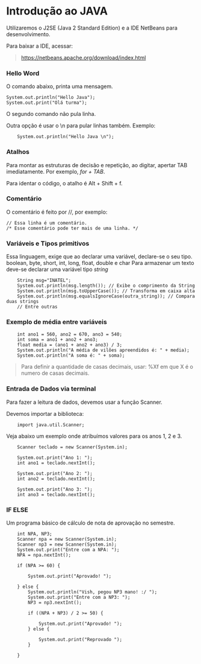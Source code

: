 # Introdução ao JAVA

Utilizaremos o J2SE (Java 2 Standard Edition) e a IDE NetBeans para desenvolvimento. 

Para baixar a IDE, acessar:

> https://netbeans.apache.org/download/index.html

### Hello Word 

O comando abaixo, printa uma mensagem. 

    System.out.println("Hello Java");
    System.out.print("Olá turma");

O segundo comando não pula linha. 

Outra opção é usar o \n para pular linhas também. Exemplo:

        System.out.println("Hello Java \n");

### Atalhos 

Para montar as estruturas de decisão e repetição, ao digitar, apertar TAB imediatamente. Por exemplo, *for + TAB*.

Para identar o código, o atalho é Alt + Shift + f. 

### Comentário

O comentário é feito por //, por exemplo:

    // Essa linha é um comentário. 
    /* Esse comentário pode ter mais de uma linha. */
   
### Variáveis e Tipos primitivos 
Essa linguagem, exige que ao declarar uma variável, declare-se o seu tipo. 
        boolean, byte, short, int, long, float, double e char
Para armazenar um texto deve-se declarar uma variável tipo *string*

        String msg="INATEL";
        System.out.println(msg.length()); // Exibe o comprimento da String
        System.out.println(msg.toUpperCase()); // Transforma em caixa alta
        System.out.println(msg.equalsIgnoreCase(outra_string)); // Compara duas strings
        // Entre outras 

### Exemplo de média entre variáveis

        int ano1 = 560, ano2 = 670, ano3 = 540;
        int soma = ano1 + ano2 + ano3;
        float media = (ano1 + ano2 + ano3) / 3;
        System.out.println("A média de vilões apreendidos é: " + media);
        System.out.println("A soma é: " + soma);

>  Para definir a quantidade de casas decimais, usar: %Xf em que X é o numero de casas decimais.
### Entrada de Dados via terminal 

Para fazer a leitura de dados, devemos usar a função Scanner. 

Devemos importar a biblioteca: 

        import java.util.Scanner;

Veja abaixo um exemplo onde atribuímos valores para os anos 1, 2 e 3. 

        Scanner teclado = new Scanner(System.in);

        System.out.print("Ano 1: ");
        int ano1 = teclado.nextInt();

        System.out.print("Ano 2: ");
        int ano2 = teclado.nextInt();

        System.out.print("Ano 3: ");
        int ano3 = teclado.nextInt();


### IF ELSE

 Um programa básico de cálculo de nota de aprovação no semestre. 

        int NPA, NP3;
        Scanner npa = new Scanner(System.in);
        Scanner np3 = new Scanner(System.in);
        System.out.print("Entre com a NPA: ");
        NPA = npa.nextInt();

        if (NPA >= 60) {

            System.out.print("Aprovado! ");

        } else {
            System.out.println("Vish, pegou NP3 mano! :/ ");
            System.out.print("Entre com a NP3: ");
            NP3 = np3.nextInt();

            if ((NPA + NP3) / 2 >= 50) {

                System.out.print("Aprovado! ");
            } else {

                System.out.print("Reprovado ");
            }

        }
